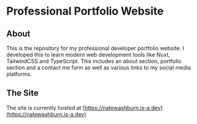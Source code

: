 # Professional Portfolio Website
## About
This is the repository for my professional developer portfolio website. I developed this to learn modern web development tools like Nuxt, TailwindCSS and TypeScript. This includes an about section, portfolio section and a contact me form as well as various links to my social media platforms.
## The Site
The site is currently hosted at 
[https://natewashburn.is-a.dev](https://natewashburn.is-a.dev)
